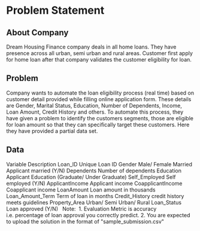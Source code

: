 # Problem Statement


## About Company
Dream Housing Finance company deals in all home loans. They have presence across all urban, 
semi urban and rural areas. Customer first apply for home loan after that company validates 
the customer eligibility for loan.


## Problem
Company wants to automate the loan eligibility process (real time) based on customer detail
provided while filling online application form. These details are Gender, Marital Status, 
Education, Number of Dependents, Income, Loan Amount, Credit History and others. To automate 
this process, they have given a problem to identify the customers segments, those are eligible 
for loan amount so that they can specifically target these customers. Here they have provided 
a partial data set.

 
## Data
Variable                  Description
Loan_ID                   Unique Loan ID
Gender                    Male/ Female
Married                   Applicant married (Y/N)
Dependents                Number of dependents
Education                 Applicant Education (Graduate/ Under Graduate)
Self_Employed             Self employed (Y/N)
ApplicantIncome           Applicant income
CoapplicantIncome         Coapplicant income
LoanAmount                Loan amount in thousands
Loan_Amount_Term          Term of loan in months
Credit_History            credit history meets guidelines
Property_Area             Urban/ Semi Urban/ Rural
Loan_Status               Loan approved (Y/N)
 
Note: 
    1. Evaluation Metric is accuracy i.e. percentage of loan approval you correctly predict.
    2. You are expected to upload the solution in the format of "sample_submission.csv"

